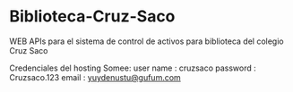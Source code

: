 # Biblioteca-Cruz-Saco
WEB APIs para el sistema de control de activos para biblioteca del colegio Cruz Saco


Credenciales del hosting Somee:
  user name	:	cruzsaco
  password	:	Cruzsaco.123
  email		:	yuydenustu@gufum.com
